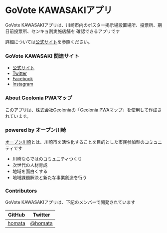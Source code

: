 GoVote KAWASAKIアプリ
===
GoVote KAWASAKIアプリは、川崎市内のポスター掲示場設置場所、投票所、期日前投票所、センキョ割実施店舗を
確認できるアプリです

詳細については[公式サイト](https://www.govote-kawasaki.jp/)を参照ください。


### GoVote KAWASAKI 関連サイト
* [公式サイト](https://www.govote-kawasaki.jp/)
* [Twitter](https://twitter.com/kawasaki_vote)
* [Facebook](https://www.facebook.com/govote.kawasaki)
* [Instagram](https://www.instagram.com/govote.kawasaki/?hl=ja)

### About Geolonia PWAマップ
このアプリは、株式会社Geoloniaの「[Geolonia PWAマップ](https://github.com/geoloniamaps/pwamap)」を使用して作成されています。

### powered by オープン川崎
[オープン川崎](https://www.openkawasaki.org/)とは、川崎市を活性化することを目的とした市民参加型のコミュニティです

* 川崎ならではのコミュニティつくり
* 次世代の人材育成
* 地域を面白くする
* 地域課題解決と新たな事業創造を行う

### Contributors
GoVote KAWASAKIアプリは、下記のメンバーで開発されています

| GitHub                              | Twitter                                |
|-------------------------------------|----------------------------------------|
| [homata](http://github.com/homata)  | [@homata](https://twitter.com/homata)  |
